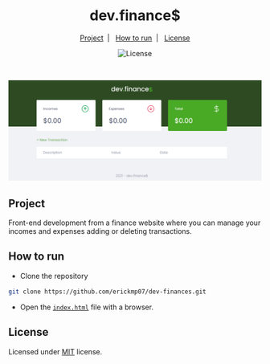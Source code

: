 <h1 align="center">dev.finance$</h1>

<p align="center">
    <a href="#project">Project</a>&nbsp;&nbsp;|&nbsp;&nbsp;
    <a href="#how-to-run">How to run</a>&nbsp;&nbsp;|&nbsp;&nbsp;
    <a href="#license">License</a>
</p>

<p align="center">
    <img alt="License" src="https://img.shields.io/github/license/erickmp07/dev-finances">
</p>

<br>

<p align="center">
    <img alt="dev.finance$ main page" src="public/dev-finances.png">
</p>

## Project

Front-end development from a finance website where you can manage your incomes and expenses adding or deleting transactions.

## How to run

- Clone the repository
```bash
git clone https://github.com/erickmp07/dev-finances.git
```
- Open the [`index.html`](index.html) file with a browser.

## License

Licensed under [MIT](LICENSE.md) license.